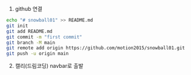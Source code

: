 1. github 연결

```bash
echo "# snowball01" >> README.md
git init
git add README.md
git commit -m "first commit"
git branch -M main
git remote add origin https://github.com/motion2015/snowball01.git
git push -u origin main

```

2. 캘리(드림코딩) navbar로 출발
